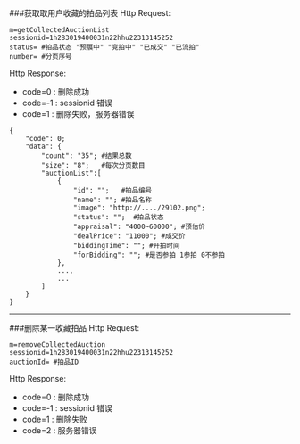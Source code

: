 ###获取取用户收藏的拍品列表
Http Request: 

```
m=getCollectedAuctionList
sessionid=1h283019400031n22hhu22313145252 
status= #拍品状态 "预展中" "竞拍中" "已成交" "已流拍" 
number= #分页序号
```
Http Response:

- code=0 : 删除成功
- code=-1 : sessionid 错误
- code=1 : 删除失败，服务器错误

``` 
{ 
    "code": 0;
    "data": {
    	"count": "35"; #结果总数
    	"size": "8";   #每次分页数目
    	"auctionList":[ 
	    	{
    			"id": "";   #拍品编号
    			"name": ""; #拍品名称
				"image": "http://..../29102.png"; 
				"status": "";  #拍品状态 
				"appraisal": "4000~60000"; #预估价
				"dealPrice": "11000"; #成交价
				"biddingTime": ""; #开拍时间
    			"forBidding": ""; #是否参拍 1参拍 0不参拍
	    	},
	    	...,
	    	...
    	]
	}
}
```
---
###删除某一收藏拍品
Http Request: 

```
m=removeCollectedAuction
sessionid=1h283019400031n22hhu22313145252
auctionId= #拍品ID
```
Http Response:

- code=0 : 删除成功
- code=-1 : sessionid 错误
- code=1 : 删除失败
- code=2 : 服务器错误
